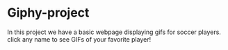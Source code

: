 # Giphy-project
In this project we have a basic webpage displaying gifs for soccer players. click any name to see GIFs of your favorite player!
